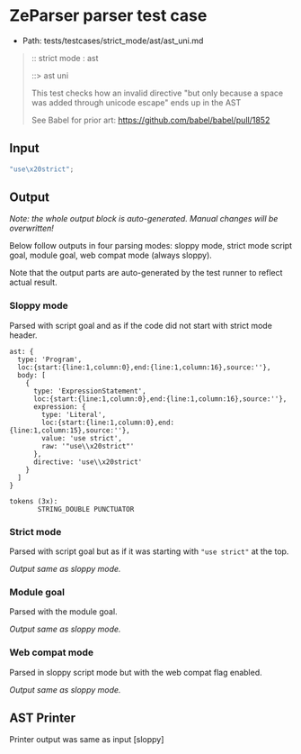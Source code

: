 # ZeParser parser test case

- Path: tests/testcases/strict_mode/ast/ast_uni.md

> :: strict mode : ast
>
> ::> ast uni
>
> This test checks how an invalid directive "but only because a space was added through unicode escape" ends up in the AST
>
> See Babel for prior art: https://github.com/babel/babel/pull/1852

## Input

`````js
"use\x20strict";
`````

## Output

_Note: the whole output block is auto-generated. Manual changes will be overwritten!_

Below follow outputs in four parsing modes: sloppy mode, strict mode script goal, module goal, web compat mode (always sloppy).

Note that the output parts are auto-generated by the test runner to reflect actual result.

### Sloppy mode

Parsed with script goal and as if the code did not start with strict mode header.

`````
ast: {
  type: 'Program',
  loc:{start:{line:1,column:0},end:{line:1,column:16},source:''},
  body: [
    {
      type: 'ExpressionStatement',
      loc:{start:{line:1,column:0},end:{line:1,column:16},source:''},
      expression: {
        type: 'Literal',
        loc:{start:{line:1,column:0},end:{line:1,column:15},source:''},
        value: 'use strict',
        raw: '"use\\x20strict"'
      },
      directive: 'use\\x20strict'
    }
  ]
}

tokens (3x):
       STRING_DOUBLE PUNCTUATOR
`````

### Strict mode

Parsed with script goal but as if it was starting with `"use strict"` at the top.

_Output same as sloppy mode._

### Module goal

Parsed with the module goal.

_Output same as sloppy mode._

### Web compat mode

Parsed in sloppy script mode but with the web compat flag enabled.

_Output same as sloppy mode._

## AST Printer

Printer output was same as input [sloppy]
